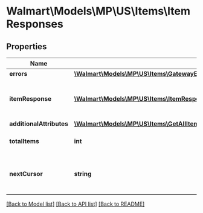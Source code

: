 # Walmart\Models\MP\US\Items\ItemResponses

## Properties

Name | Type | Description | Notes
------------ | ------------- | ------------- | -------------
**errors** | [**\Walmart\Models\MP\US\Items\GatewayError[]**](GatewayError.md) |  | [optional]
**itemResponse** | [**\Walmart\Models\MP\US\Items\ItemResponse[]**](ItemResponse.md) | Items included in the response list |
**additionalAttributes** | [**\Walmart\Models\MP\US\Items\GetAllItems200ResponseItemResponseInnerAdditionalAttributes**](GetAllItems200ResponseItemResponseInnerAdditionalAttributes.md) |  | [optional]
**totalItems** | **int** | Total items for the query | [optional]
**nextCursor** | **string** | Used for pagination to fetch the next set of items | [optional]


[[Back to Model list]](./) [[Back to API list]](../../../../../README.md#supported-apis) [[Back to README]](../../../../../README.md)
